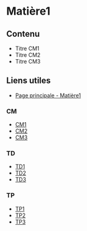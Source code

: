 # Matière1 

## Contenu
- Titre CM1
- Titre CM2
- Titre CM3

## Liens utiles
- [Page principale - Matière1](https://matias.me/nsfw/)

### CM
- [CM1](https://matias.me/nsfw/)
- [CM2](https://matias.me/nsfw/)
- [CM3](https://matias.me/nsfw/)

### TD
- [TD1](https://matias.me/nsfw/)
- [TD2](https://matias.me/nsfw/)
- [TD3](https://matias.me/nsfw/)

### TP
- [TP1](https://matias.me/nsfw/)
- [TP2](https://matias.me/nsfw/)
- [TP3](https://matias.me/nsfw/)
